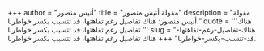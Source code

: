+++
author = "أنيس منصور"
title = "مقولة أنيس منصور"
description = "مقولة أنيس منصور: هناك تفاصيل رغم تفاهتها، قد تتسبب بكسر خواطرنا."
quote = '''هناك تفاصيل رغم تفاهتها، قد تتسبب بكسر خواطرنا.'''
slug = "هناك-تفاصيل-رغم-تفاهتها-قد-تتسبب-بكسر-خواطرنا"
+++
هناك تفاصيل رغم تفاهتها، قد تتسبب بكسر خواطرنا.
